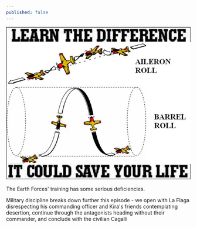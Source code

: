 ```yaml
---
published: false
---
```

![](/aileron-roll-barrel-roll-differences.jpg)

The Earth Forces' training has some serious deficiencies.

Military discipline breaks down further this episode - we open with La Flaga disrespecting his commanding officer and Kira's friends contemplating desertion, continue through the antagonists heading without their commander, and conclude with the civilian Cagalli 